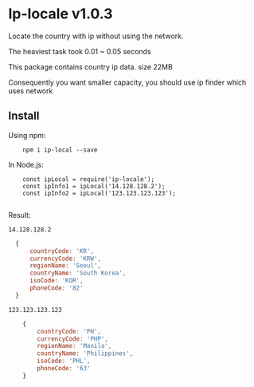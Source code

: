 # Ip-locale v1.0.3
Locate the country with ip without using the network. 

The heaviest task took 0.01 ~ 0.05 seconds

This package contains country ip data. size 22MB

Consequently you want smaller capacity, you should use ip finder which uses network

## Install
Using npm:

```shell
    npm i ip-local --save
```

In Node.js:
```
    const ipLocal = require('ip-locale');    
    const ipInfo1 = ipLocal('14.128.128.2');
    const ipInfo2 = ipLocal('123.123.123.123');
    
```

Result:

`14.128.128.2`

```js
  { 
      countryCode: 'KR',
      currencyCode: 'KRW',
      regionName: 'Seoul',
      countryName: 'South Korea',
      isoCode: 'KOR',
      phoneCode: '82' 
  }
``` 

`123.123.123.123`

```js
    {
        countryCode: 'PH',
        currencyCode: 'PHP',
        regionName: 'Manila',
        countryName: 'Philippines',
        isoCode: 'PHL',
        phoneCode: '63' 
    }
```
